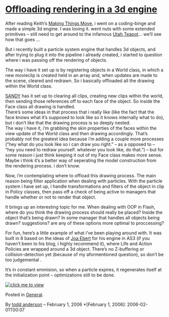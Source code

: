 # [Offloading rendering in a 3d engine](http://custardbelly.com/blog/2006/02/01/offloading-rendering-in-a-3d-engine/)

After reading Keith’s [Making Things Move](http://www.amazon.com/gp/product/1590595181/sr=1-1/qid=1138766400/ref=pd_bbs_1/103-6509034-0931065?%5Fencoding=UTF8), i went on a coding-binge and made a simple 3d engine. I was loving it. went nuts with some extended primitives – still need to get around to the infamous [Utah Teapot](http://www.sjbaker.org/teapot/)… we’ll see how that goes …

But i recently built a particle system engine that handles 3d objects, and after trying to plug it into the pipeline i already created, i started to question where i was passing off the rendering of objects.

The way i have it set up is by registering objects in a World class, in which a new movieclip is created held in an array and, when updates are made to the scene, cleared and redrawn. So i basically offloaded all the drawing within the World class.

[SANDY](http://sandy.media-box.net/blog/) has it set up to clearing all clips, creating new clips within the world, then sending those references off to each face of the object. So inside the Face class all drawing is handled.  
There’s some ideas in that process that i really like (like the fact that the face knows what it’s supposed to look like so it knows internally what to do), but i don’t like that the drawing process is so deeply nested.  
The way i have it, i’m grabbing the skin properties of the faces within the view update of the World class and then drawing accordingly. That’s probably not the greatest idea because i’m adding a couple more processes (”hey what do you look like so i can draw you right.” – as a opposed to – “hey you need to redraw yourself. whatever you look like, do that.”) – but for some reason i just think keeping it out of my Face class makes more sense. Maybe i think it’s a better way of seperating the model construction from the rendering process. i don’t know. 

Now, i’m contemplating where to offload this drawing process. The main reason being filter application when dealing with particles. With the particle system i have set up, i handle transformations and filters of the object in clip in Policy classes, then pass off a check of being active to managers that handle whether or not to render that object.

It brings up an interesting topic for me. When dealing with OOP in Flash, where do you think the drawing process should really be placed? Inside the object that’s being drawn? In some manager that handles all objects being drawn? suggestions? are any of these options more optimal to proccessing?

For fun, here’s a little example of what i’ve been playing around with. It was built in 8 based on the ideas of [Joa Ebert](http://blog.je2050.de/) for his engine in AS3 (if you haven’t been to his blog, i highly recommend it), where Life and Action Policies are wrapped around a 3d object. There’s no Z-buffering or collision-detection yet (because of my aformentioned question), so don’t be too judgemental .

It’s in constant emmision, so when a particle expires, it regenerates itself at the initialization point – optimizations still to be done.

[![click me to view](http://www.custardbelly.com/blog/images/stars.png)](javascript:MM_openBrWindow('insets/psys.html','psystem','resizable=no,width=300,height=288');)

Posted in [General](http://custardbelly.com/blog/category/general/).

By [todd anderson](http://custardbelly.com/blog/author/todd-anderson/) – February 1, 2006
  *[February 1, 2006]: 2006-02-01T00:07
